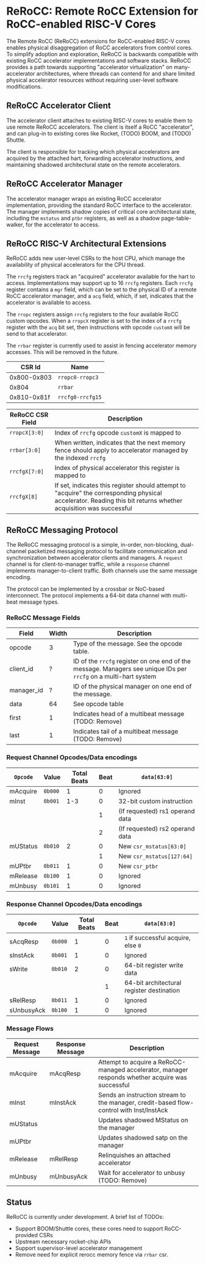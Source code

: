 # ReRoCC: Remote RoCC Extension for RoCC-enabled RISC-V Cores

The Remote RoCC (ReRoCC) extensions for RoCC-enabled RISC-V cores enables physical disaggregation of RoCC accelerators from control cores.
To simplify adoption and exploration, ReRoCC is backwards compatible with existing RoCC accelerator implementations and software stacks.
ReRoCC provides a path towards supporting "accelerator virtualization" on many-accelerator architectures, where threads can contend for and share limited physical accelerator resources without requiring user-level software modifications.

## ReRoCC Accelerator Client

The accelerator client attaches to existing RISC-V cores to enable them to use remote ReRoCC accelerators.
The client is itself a RoCC "accelerator", and can plug-in to existing cores like Rocket, (TODO) BOOM, and (TODO) Shuttle.

The client is responsible for tracking which physical accelerators are acquired by the attached hart, forwarding accelerator instructions, and maintaining shadowed architectural state on the remote accelerators.

## ReRoCC Accelerator Manager

The accelerator manager wraps an existing RoCC accelerator implementation, providing the standard RoCC interface to the accelerator.
The manager implements shadow copies of critical core architectural state, including the ``mstatus`` and ``ptbr`` registers, as well as a shadow page-table-walker, for the accelerator to access.

## ReRoCC RISC-V Architectural Extensions

ReRoCC adds new user-level CSRs to the host CPU, which manage the availability of physical accelerators for the CPU thread.

The ``rrcfg`` registers track an "acquired" accelerator available for the hart to access.
Implementations may support up to 16 ``rrcfg`` registers.
Each ``rrcfg`` register contains a ``mgr`` field, which can be set to the physical ID of a remote RoCC accelerator manager, and a ``acq`` field, which, if set, indicates that the accelerator is available to access.

The ``rropc`` registers assign ``rrcfg`` registers to the four available RoCC custom opcodes.
When a ``rropcX`` register is set to the index of a ``rrcfg`` register with the ``acq`` bit set, then instructions with opcode ``customX`` will be send to that accelerator.

The ``rrbar`` register is currently used to assist in fencing accelerator memory accesses. This will be removed in the future.

| CSR Id      | Name               |
|-------------|--------------------|
| 0x800-0x803 | ``rropc0-rropc3 `` |
| 0x804       | ``rrbar         `` |
| 0x810-0x81f | ``rrcfg0-rrcfg15`` |

| ReRoCC CSR Field | Description                                                                                                                                                     |
|------------------|-----------------------------------------------------------------------------------------------------------------------------------------------------------------|
| ``rropcX[3:0]``  | Index of ``rrcfg`` opcode ``customX`` is mapped to                                                                                                              |
| ``rrbar[3:0]``   | When written, indicates that the next memory fence should apply to accelerator managed by the indexed ``rrcfg``                                                 |
| ``rrcfgX[7:0]``  | Index of physical accelerator this register is mapped to                                                                                                        |
| ``rrcfgX[8]``    | If set, indicates this register should attempt to "acquire" the corresponding physical accelerator. Reading this bit returns whether acquisition was successful |

## ReRoCC Messaging Protocol

The ReRoCC messaging protocol is a simple, in-order, non-blocking, dual-channel packetized messaging protocol to facilitate communication and synchronization between accelerator clients and managers.
A ``request`` channel is for client-to-manager traffic, while a ``response`` channel implements manager-to-client traffic.
Both channels use the same message encoding.

The protocol can be implemented by a crossbar or NoC-based interconnect.
The protocol implements a 64-bit data channel with multi-beat message types.

### ReRoCC Message Fields

| Field      | Width | Description                                                                                                          |
|------------|-------|----------------------------------------------------------------------------------------------------------------------|
| opcode     | 3     | Type of the message. See the opcode table.                                                                           |
| client_id  | ?     | ID of the ``rrcfg`` register on one end of the message. Managers see unique IDs per ``rrcfg`` on a multi-hart system |
| manager_id | ?     | ID of the physical manager on one end of the message.                                                                |
| data       | 64    | See opcode table                                                                                                     |
| first      | 1     | Indicates head of a multibeat message (TODO: Remove)                                                                 |
| last       | 1     | Indicates tail of a multibeat message (TODO: Remove)                                                                 |

### Request Channel Opcodes/Data encodings

| ``Opcode`` | Value     | Total Beats | Beat | ``data[63:0]``                  |
|------------|-----------|-------------|------|---------------------------------|
| mAcquire   | ``0b000`` | 1           | 0    | Ignored                         |
| mInst      | ``0b001`` | 1-3         | 0    | 32-bit custom instruction       |
|            |           |             | 1    | (If requested) rs1 operand data |
|            |           |             | 2    | (If requested) rs2 operand data |
| mUStatus   | ``0b010`` | 2           | 0    | New ``csr_mstatus[63:0]``       |
|            |           |             | 1    | New ``csr_mstatus[127:64]``     |
| mUPtbr     | ``0b011`` | 1           | 0    | New ``csr_ptbr``                |
| mRelease   | ``0b100`` | 1           | 0    | Ignored                         |
| mUnbusy    | ``0b101`` | 1           | 0    | Ignored                         |

### Response Channel Opcodes/Data encodings

| ``Opcode`` | Value     | Total Beats | Beat | ``data[63:0]``                            |
|------------|-----------|-------------|------|-------------------------------------------|
| sAcqResp   | ``0b000`` | 1           | 0    | ``1`` if successful acquire, else ``0``   |
| sInstAck   | ``0b001`` | 1           | 0    | Ignored                                   |
| sWrite     | ``0b010`` | 2           | 0    | 64-bit register write data                |
|            |           |             | 1    | 64-bit architectural register destination |
| sRelResp   | ``0b011`` | 1           | 0    | Ignored                                   |
| sUnbusyAck | ``0b100`` | 1           | 0    | Ignored                                   |

### Message Flows

| Request Message | Response Message | Description                                                                                      |
|-----------------|------------------|--------------------------------------------------------------------------------------------------|
| mAcquire        | mAcqResp         | Attempt to acquire a ReRoCC-managed accelerator, manager responds whether acquire was successful |
| mInst           | mInstAck         | Sends an instruction stream to the manager, credit-based flow-control with Inst/InstAck          |
| mUStatus        |                  | Updates shadowed MStatus on the manager                                                          |
| mUPtbr          |                  | Updates shadowed satp on the manager                                                             |
| mRelease        | mRelResp         | Relinquishes an attached accelerator                                                             |
| mUnbusy         | mUnbusyAck       | Wait for accelerator to unbusy (TODO: Remove)                                                    |

## Status

ReRoCC is currently under development. A brief list of TODOs:

 * Support BOOM/Shuttle cores, these cores need to support RoCC-provided CSRs
 * Upstream necessary rocket-chip APIs
 * Support supervisor-level accelerator management
 * Remove need for explicit rerocc memory fence via ``rrbar`` csr.

